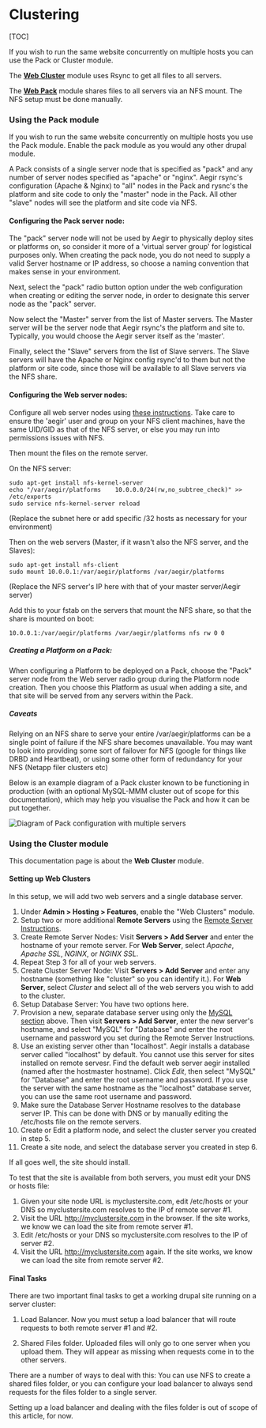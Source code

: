 Clustering
==========

[TOC]

If you wish to run the same website concurrently on multiple hosts you can use the Pack or Cluster module.

The [**Web Cluster**](#using-the-cluster-module) module uses Rsync to get all files to all servers.

The [**Web Pack**](#using-the-pack-module) module shares files to all servers via an NFS mount.  The NFS setup must be done manually.


### Using the Pack module

If you wish to run the same website concurrently on multiple hosts you use the Pack module. Enable the pack module as you would any other drupal module.

A Pack consists of a single server node that is specified as "pack" and any number of server nodes specified as "apache" or "nginx". Aegir rsync's configuration (Apache & Nginx) to "all" nodes in the Pack and rysnc's the platform and site code to only the "master" node in the Pack. All other "slave" nodes will see the platform and site code via NFS.

#### Configuring the Pack server node:

The "pack" server node will not be used by Aegir to physically deploy sites or platforms on, so consider it more of a 'virtual server group' for logistical purposes only. When creating the pack node, you do not need to supply a valid Server hostname or IP address, so choose a naming convention that makes sense in your environment.

Next, select the "pack" radio button option under the web configuration when creating or editing the server node, in order to designate this server node as the "pack" server.

Now select the "Master" server from the list of Master servers. The Master server will be the server node that Aegir rsync's the platform and site to. Typically, you would choose the Aegir server itself as the 'master'.

Finally, select the "Slave" servers from the list of Slave servers. The Slave servers will have the Apache or Nginx config rsync'd to them but not the platform or site code, since those will be available to all Slave servers via the NFS share.

#### Configuring the Web server nodes:

Configure all web server nodes using [these instructions](/usage/servers/remote-servers/). Take care to ensure the 'aegir' user and group on your NFS client machines, have the same UID/GID as that of the NFS server, or else you may run into permissions issues with NFS.

Then mount the files on the remote server.

On the NFS server:

    sudo apt-get install nfs-kernel-server
    echo "/var/aegir/platforms    10.0.0.0/24(rw,no_subtree_check)" >> /etc/exports
    sudo service nfs-kernel-server reload

(Replace the subnet here or add specific /32 hosts as necessary for your environment)

Then on the web servers (Master, if it wasn't also the NFS server, and the Slaves):

    sudo apt-get install nfs-client
    sudo mount 10.0.0.1:/var/aegir/platforms /var/aegir/platforms

(Replace the NFS server's IP here with that of your master server/Aegir server)

Add this to your fstab on the servers that mount the NFS share, so that the share is mounted on boot:

    10.0.0.1:/var/aegir/platforms /var/aegir/platforms nfs rw 0 0

##### Creating a Platform on a Pack:

When configuring a Platform to be deployed on a Pack, choose the "Pack" server node from the Web server radio group during the Platform node creation. Then you choose this Platform as usual when adding a site, and that site will be served from any servers within the Pack.

##### Caveats

Relying on an NFS share to serve your entire /var/aegir/platforms can be a single point of failure if the NFS share becomes unavailable. You may want to look into providing some sort of failover for NFS (google for things like DRBD and Heartbeat), or using some other form of redundancy for your NFS (Netapp filer clusters etc)

Below is an example diagram of a Pack cluster known to be functioning in production (with an optional MySQL-MMM cluster out of scope for this documentation), which may help you visualise the Pack and how it can be put together.

![Diagram of Pack configuration with multiple servers](/_images/aegir-pack.png)


### Using the Cluster module

This documentation page is about the **Web Cluster** module.

#### Setting up Web Clusters

In this setup, we will add two web servers and a single database server.

1. Under **Admin > Hosting > Features**, enable the "Web Clusters" module.
2. Setup two or more additional **Remote Servers** using the [Remote Server Instructions](#remote-servers).
3. Create Remote Server Nodes: Visit **Servers > Add Server** and enter the hostname of your remote server.  For **Web Server**, select *Apache*, *Apache SSL*, *NGINX*, or *NGINX SSL*.
4. Repeat Step 3 for all of your web servers.
5. Create Cluster Server Node: Visit **Servers > Add Server** and enter any hostname (something like "cluster" so you can identify it.).  For **Web Server**, select *Cluster* and select all of the web servers you wish to add to the cluster.
6. Setup Database Server: You have two options here.
  1. Provision a new, separate database server using only the [MySQL section](#mysql-access) above.  Then visit **Servers > Add Server**, enter the new server's hostname, and select "MySQL" for "Database" and enter the root username and password you set during the Remote Server Instructions.
  2. Use an existing server other than "localhost". Aegir installs a database server called "localhost" by default. You cannot use this server for sites installed on remote servesr.  Find the default web server aegir installed (named after the hostmaster hostname).  Click *Edit*, then select "MySQL" for "Database" and enter the root username and password.  If you use the server with the same hostname as the "localhost" database server, you can use the same root username and password.
7. Make sure the Database Server Hostname resolves to the database server IP.  This can be done with DNS or by manually editing the /etc/hosts file on the remote servers.
8. Create or Edit a platform node, and select the cluster server you created in step 5.
9. Create a site node, and select the database server you created in step 6.

If all goes well, the site should install.

To test that the site is available from both servers, you must edit your DNS or hosts file:

1. Given your site node URL is myclustersite.com, edit /etc/hosts or your DNS so myclustersite.com resolves to the IP of remote server #1.
2. Visit the URL http://myclustersite.com in the browser. If the site works, we know we can load the site from remote server #1.
3. Edit /etc/hosts or your DNS so myclustersite.com resolves to the IP of server #2.
4. Visit the URL http://myclustersite.com again. If the site works, we know we can load the site from remote server #2.

#### Final Tasks

There are two important final tasks to get a working drupal site running on a server cluster:

1. Load Balancer.
  Now you must setup a load balancer that will route requests to both remote server #1 and #2.

2. Shared Files folder.
  Uploaded files will only go to one server when you upload them.  They will appear as missing when requests come in to the other servers.

  There are a number of ways to deal with this: You can use NFS to create a shared files folder, or you can configure your load balancer to always send requests for the files folder to a single server.

  Setting up a load balancer and dealing with the files folder is out of scope of this article, for now.

